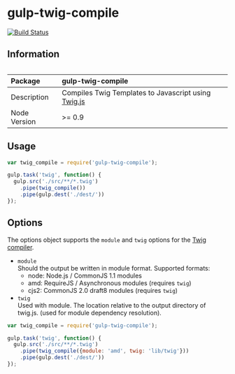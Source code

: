 gulp-twig-compile
=================

[![Build Status](https://travis-ci.org/Nanigans/gulp-twig-compile.png?branch=master)](https://travis-ci.org/Nanigans/gulp-twig-compile)

## Information

<table>
<tr>

| Package | gulp-twig-compile |
|:--------|:------------------|
| Description | Compiles Twig Templates to Javascript using [Twig.js](https://github.com/justjohn/twig.js) |
| Node Version | >= 0.9 |


## Usage

```javascript
var twig_compile = require('gulp-twig-compile');

gulp.task('twig', function() {
  gulp.src('./src/**/*.twig')
    .pipe(twig_compile())
    .pipe(gulp.dest('./dest/'))
});
```


## Options

The options object supports the `module` and `twig` options for the [Twig compiler](https://github.com/justjohn/twig.js/wiki/Compiling-Templates).

 * `module`  
   Should the output be written in module format. Supported formats:
     * node:  Node.js / CommonJS 1.1 modules
     * amd:   RequireJS / Asynchronous modules (requires `twig`)
     * cjs2:  CommonJS 2.0 draft8 modules (requires `twig`)
 * `twig`  
   Used with module. The location relative to the output directory of twig.js. (used for module dependency resolution).

```javascript
var twig_compile = require('gulp-twig-compile');

gulp.task('twig', function() {
  gulp.src('./src/**/*.twig')
    .pipe(twig_compile({module: 'amd', twig: 'lib/twig'}))
    .pipe(gulp.dest('./dest/'))
});
```
